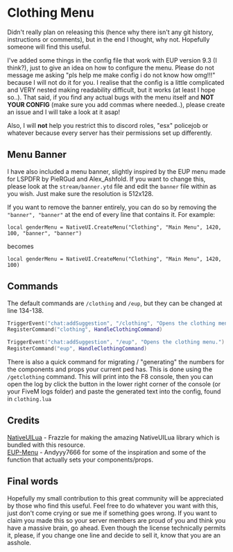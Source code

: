 # Clothing Menu
Didn't really plan on releasing this (hence why there isn't any git history, instructions or comments), but in the end I thought, why not. Hopefully someone will find this useful.

I've added some things in the config file that work with EUP version 9.3 (I think?), just to give an idea on how to configure the menu. Please do not message me asking "pls help me make config i do not know how omg!!!" because I will not do it for you. I realise that the config is a little complicated and VERY nested making readability difficult, but it works (at least I hope so..). That said, if you find any actual bugs with the menu itself and **NOT YOUR CONFIG** (make sure you add commas where needed..), please create an issue and I will take a look at it asap!

Also, I will **not** help you restrict this to discord roles, "esx" policejob or whatever because every server has their permissions set up differently.

## Menu Banner
I have also included a menu banner, slightly inspired by the EUP menu made for LSPDFR by PieRGud and Alex_Ashfold. If you want to change this, please look at the `stream/banner.ytd` file and edit the `banner` file within as you wish. Just make sure the resolution is 512x128. 

If you want to remove the banner entirely, you can do so by removing the `"banner", "banner"` at the end of every line that contains it. For example: 

`local genderMenu = NativeUI.CreateMenu("Clothing", "Main Menu", 1420, 100, "banner", "banner")`

becomes

`local genderMenu = NativeUI.CreateMenu("Clothing", "Main Menu", 1420, 100)`

## Commands
The default commands are `/clothing` and `/eup`, but they can be changed at line 134-138.
```lua
TriggerEvent("chat:addSuggestion", "/clothing", "Opens the clothing menu.")
RegisterCommand("clothing", HandleClothingCommand)

TriggerEvent("chat:addSuggestion", "/eup", "Opens the clothing menu.")
RegisterCommand("eup", HandleClothingCommand)
```

There is also a quick command for migrating / "generating" the numbers for the components and props your current ped has. This is done using the `/getclothing` command. This will print into the F8 console, then you can open the log by click the button in the lower right corner of the console (or your FiveM logs folder) and paste the generated text into the config, found in `clothing.lua`


## Credits
[NativeUILua](https://github.com/FrazzIe/NativeUILua) - Frazzle for making the amazing NativeUILua library which is bundled with this resource.<br>
[EUP-Menu](https://github.com/Andyyy7666/EUP-Menu) - Andyyy7666 for some of the inspiration and some of the function that actually sets your components/props.

## Final words
Hopefully my small contribution to this great community will be appreciated by those who find this useful. Feel free to do whatever you want with this, just don't come crying or sue me if something goes wrong. If you want to claim you made this so your server members are proud of you and think you have a massive brain, go ahead. Even though the license technically permits it, please, if you change one line and decide to sell it, know that you are an asshole.
